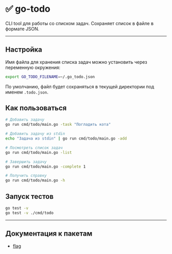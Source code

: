 # ✅ go-todo

CLI tool для работы со списком задач. Сохраняет список в файле в формате JSON.

----

## Настройка

Имя файла для хранения списка задач можно установить через переменную окружения:

```bash
export GO_TODO_FILENAME=~/.go_todo.json
```

По умолчанию, файл будет сохраняться в текущей директории под именем `.todo.json`.

## Как пользоваться

```bash
# Добавить задачу
go run cmd/todo/main.go -task "Погладить кота"

# Добавить задачу из stdin
echo "Задача из stdin" | go run cmd/todo/main.go -add

# Посмотреть список задач
go run cmd/todo/main.go -list

# Завершить задачу
go run cmd/todo/main.go -complete 1

# Получить справку
go run cmd/todo/main.go -h
```

## Запуск тестов

```bash
go test -v
go test -v ./cmd/todo
```

----

## Документация к пакетам

- [flag](https://pkg.go.dev/flag)
